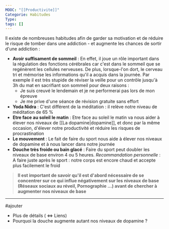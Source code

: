 ```yaml
---
MOOC: "[[Productivite]]"
Categorie: Habitudes
Type: 
tags: []
---
```

Il existe de nombreuses habitudes afin de garder sa motivation et de réduire le risque de tomber dans une addiction - et augmente les chances de sortir d'une addiction :
- **Avoir suffisament de sommeil** : En effet, il joue un rôle important dans la régulation des fonctions cérébrales car c'est dans le sommeil que se regénèrent les cellules nerveuses. De plus, lorsque-l'on dort, le cerveau tri et mémorise les informations qu'il a acquis dans la journée. Par exemple il est très stupide de réviser la veille pour un contrôle jusqu'à 3h du mat en sacrifiant son sommeil pour deux raisons :
	- Je suis creuvé le lendemain et je ne performerai pas lors de mon épreuve
	- Je me prive d'une séance de révision gratuite sans effort
- **Yoda Nidra** : C'est différent de la méditation : il relève notre niveau de méditation de 65 %
- **Etre face au soleil le matin** : Etre face au soleil le matin va nous aider à élever nos niveaux de [[La dopamine|dopamine]], et donc par la même occasion, d'élever notre productivité et réduire les risques de procrastination
- **Le mouvement** : Le fait de faire du sport nous aide à élever nos niveaux de dopamine et à nous lancer dans notre journée
- **Douche très froide ou bain glacé** : Faire du sport peut doubler les niveaux de base environ 4 ou 5 heures. *Recommandation personnelle* : A faire juste après le sport : notre corps est encore chaud et accepte plus facilement le froid
> **Il est important de savoir qu'il est d'abord nécessaire de se concentrer sur ce qui influe négativement sur les niveaux de base (Réseaux sociaux au réveil, Pornographie ...) avant de chercher à augmenter nos niveaux de base**

---
#ajouter 
- Plus de détails ( ⇔ Liens)
- Pourquoi la douche augmente autant nos niveaux de dopamine ?
